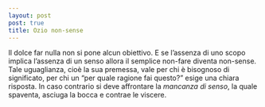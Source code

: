 ```yaml
---
layout: post
post: true
title: Ozio non-sense
---
```

Il dolce far nulla non si pone alcun obiettivo. E se l’assenza di uno scopo implica l’assenza di un senso allora il semplice non-fare diventa non-sense. Tale uguaglianza, cioè la sua premessa, vale per chi è bisognoso di significato, per chi un “per quale ragione fai questo?” esige una chiara risposta. In caso contrario si deve affrontare la *mancanza di senso*, la quale spaventa, asciuga la bocca e contrae le viscere.
